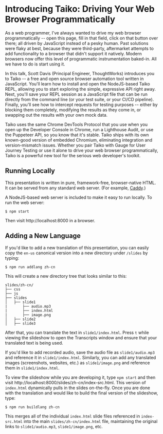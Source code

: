 # Introducing Taiko: Driving Your Web Browser Programmatically  
As a web programmer, I've always wanted to drive my web browser programmatically -- open this page, fill in that field, click on that button over there; all driven by JavaScript instead of a pesky human. Past solutions were flaky at best, because they were third-party, aftermarket attempts to add functionality to a browser that didn't support it natively. Modern browsers now offer this level of programmatic instrumentation baked-in. All we have to do is start using it. 

In this talk, Scott Davis (Principal Engineer, ThoughtWorks) introduces you to Taiko -- a free and open source browser automation tool written in JavaScript. You'll learn how to install and open the NodeJS-based Taiko REPL, allowing you to start exploring the simple, expressive API right away. Next, you'll save your REPL session as a JavaScript file that can be run directly from the command line (or your test suite, or your CI/CD pipeline). Finally, you'll see how to intercept requests for testing purposes -- either by blocking them completely, modifying the results as they come in, or swapping out the results with your own mock data.  

Taiko uses the same Chrome DevTools Protocol that you use when you open up the Developer Console in Chrome, run a Lighthouse Audit, or use the Puppeteer API, so you know that it's stable. Taiko ships with its own known-good version of embedded Chromium, eliminating integration and version-mismatch issues. Whether you pair Taiko with Gauge for User Journey Testing or use it alone to drive your web browser programmatically, Taiko is a powerful new tool for the serious web developer's toolkit. 





## Running Locally

This presentation is written in pure, framework-free, browser-native HTML. It can be served from any standard web server. (For example, [Caddy](https://caddyserver.com/).)

A NodeJS-based web server is included to make it easy to run locally. To run the web server:

```console
$ npm start
```

Then visit http://localhost:8000 in a browser.






## Adding a New Language

If you'd like to add a new translation of this presentation, you can easily copy the `en-us` canonical version into a new directory under `/slides` by typing:

```console
$ npm run addlang zh-cn
```

This will create a new directory tree that looks similar to this:

```console
slides/zh-cn/
├── css
├── js
├── slides
│   ├── slide1
|       ├── audio.mp3
|       ├── index.html
|       ├── image.png
│   ├── slide2
│   ├── slide3
```

After that, you can translate the text in `slide1/index.html`. Press `t` while viewing the slideshow to open the Transcripts window and ensure that your translated text is being used.  

If you'd like to add recorded audio, save the audio file as `slide1/audio.mp3` and reference it in `slide1/index.html`. Similarly, you can add any translated images (screenshots, websites, etc.) as `slide1/image.png` and reference them in `slide1/index.html`.

To view the slideshow while you are developing it, type `npm start` and then visit http://localhost:8000/slides/zh-cn/index-src.html. This version of `index.html` dynamically pulls in the slides on-the-fly. Once you are done with the translation and would like to build the final version of the slideshow, type:

```console
$ npm run buildlang zh-cn
```

This merges all of the individual `index.html` slide files referenced in `index-src.html` into the main `slides/zh-cn/index.html` file, maintaining the original links to `slide1/audio.mp3`, `slide1/image.png`, etc. 
